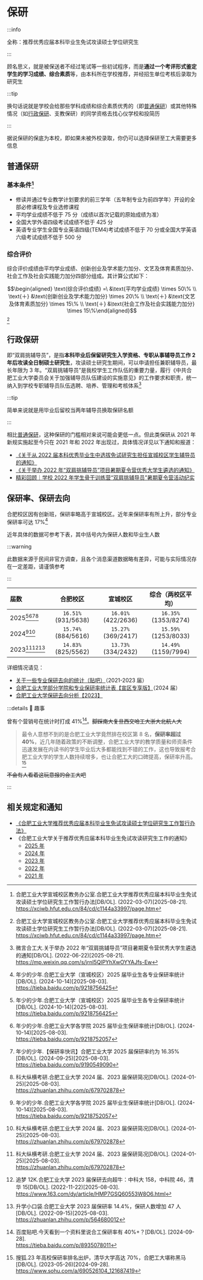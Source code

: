 # 保研

:::info

全称：推荐优秀应届本科毕业生免试攻读硕士学位研究生

:::

顾名思义，就是被保送者不经过笔试等一些初试程序，而是**通过一个考评形式鉴定学生的学习成绩、综合素质**等，由本科所在学校推荐，并经招生单位考核后录取为研究生

:::tip

换句话说就是学校会给那些学科成绩和综合素质优秀的（即[普通保研](#普通保研)）或其他特殊情况（如[行政保研](#行政保研)、支教保研）的同学资格去找心仪学校和投简历

:::

据说保研的保底为本校，即如果未被外校录取，你仍可以选择保研至工大<Note>需要更多信息</Note>

## 普通保研

### 基本条件[^10]

- 修读并通过专业教学计划要求的前三学年（五年制专业为前四学年）开设的全部必修课程及专业选修课程
- 平均学业成绩不低于 75 分（成绩以首次记载的原始成绩为准）
- 全国大学外语四级考试成绩不低于 425 分
- 英语专业学生全国专业英语四级(TEM4)考试成绩不低于 70 分或全国大学英语六级考试成绩不低于 500 分

### 综合评价

综合评价成绩由平均学业成绩、创新创业及学术能力加分、文艺及体育素质加分、社会工作及社会实践能力加分四部分组成。其计算公式如下：

$$\begin{aligned} \text{综合评价成绩} =\ &\text{平均学业成绩} \times 50\% \\ \text{＋} &\text{创新创业及学术能力加分} \times 20\% \\ \text{＋} &\text{文艺及体育素质加分} \times 15\% \\ \text{＋} &\text{社会工作及社会实践能力加分} \times 15\%\end{aligned}$$
[^10]

## 行政保研

即“双肩挑辅导员”，是指**本科毕业后保留研究生入学资格、专职从事辅导员工作 2 年后攻读全日制硕士研究生**，攻读硕士研究生期间，可以申请担任兼职辅导员，最长年限为 3 年。“双肩挑辅导员”是我校学生工作队伍的重要力量，履行《中共合肥工业大学委员会关于加强辅导员队伍建设的实施意见》的工作要求和职责，统一纳入到学校专职辅导员队伍选聘、培养、管理和考核体系[^9]

:::tip

简单来说就是用毕业后留校当两年辅导员换取保研名额

:::

相比[普通保研](#普通保研)，这种保研的门槛相对来说可能会更低一点。但此类保研从 2021 年新规实施起至今只在 2021 年和 2022 年出现过，具体情况详见以下通知和报道：

- [《关于从 2022 届本科优秀毕业生中选拔免试研究生担任宣城校区学生辅导员的通知》](https://xc.hfut.edu.cn/80/cd/c1955a32973/page.htm)
- [《关于举办 2022 年“双肩挑辅导员”项目暑期夏令营优秀大学生遴选的通知》](https://mp.weixin.qq.com/s/jrnI5QlPYhXwOYYAJfs-Ew)
- [精彩回顾｜学校 2022 年学生骨干训练营“双肩挑辅导员”暑期夏令营活动纪实](https://mp.weixin.qq.com/s/BKKW10HuCh-YJEqnXQ2YhA)

## 保研率、保研去向

合肥校区因有创新班，保研率略高于宣城校区。近年来保研率有所上升，部分专业保研率可达 17%[^8]

近年具体的数据可参考下表，其中括号内为保研人数和毕业生人数

:::warning

此数据来源于民间非官方调查，且各个消息渠道数据略有差异，可能与实际情况存在一定差距，请谨慎参考

:::

| 届数                 |      合肥校区       |      宣城校区       |  综合（两校区平均）  |
| :------------------- | :-----------------: | :-----------------: | :------------------: |
| 2025[^8][^7][^6][^5] | `16.51%` (931/5638) | `16.01%` (422/2636) | `16.35%` (1353/8274) |
| 2024[^7][^5]         | `15.74%` (884/5616) | `15.27%` (369/2417) | `15.59%` (1253/8033) |
| 2023[^5][^3][^4]     | `14.83%` (825/5562) | `13.73%` (334/2432) | `14.49%` (1159/7994) |

详细情况请见：

- [关于一些专业保研去向的统计（贴吧）](https://tieba.baidu.com/p/8535618366)（2021-2023 届）
- [合肥工业大学部分学院和专业保研率统计表【宣区专享版】](https://tieba.baidu.com/p/8617421350)（2024 届）
- [合肥工业大学保研去向分析【2023】](https://tieba.baidu.com/p/8480712087)

:::details 🤡 趣事

曾有个营销号在统计时打成 41%[^1]。~~脚踩南大复旦西交哈工大浙大北航人大~~

> 最令人意想不到的是合肥工业大学竟然排在校区第 8 名，**保研率超过 40%**，近几年随着政策的不断调整，合肥工业大学的教学质量和师资条件迅速发展在内读书的学生毕业后大多都能找到不错的工作，这也导致报考合肥工业大学的学生人数持续增多，也让合肥工大的口碑提高，保研率升高。[^2]

~~不会有人看着这玩意报的合工大吧~~

:::

## 相关规定和通知

- [《合肥工业大学推荐优秀应届本科毕业生免试攻读硕士学位研究生工作暂行办法》](http://xcjwb.hfut.edu.cn/84/cd/c1144a33997/page.htm)
- 《合肥工业大学关于推荐优秀应届本科毕业生免试攻读研究生工作的通知》
  - [2025 年](https://jwc.hfut.edu.cn/info/1250/4716.htm)
  - [2024 年](https://jwc.hfut.edu.cn/info/1250/4713.htm)
  - [2023 年](https://jwc.hfut.edu.cn/info/1250/4423.htm)
  - [2022 年](https://jwc1.hfut.edu.cn/info/1013/2760.htm)
  - [2021 年](https://jwc.hfut.edu.cn/info/1093/1095.htm)

[^1]:
    百度贴吧.今天看到一个资料里说合工保研率有 40%+？[DB/OL]. [2024-09-28].  
    <https://tieba.baidu.com/p/8935078011>

[^2]:
    搜狐.23 年高校保研率排名出炉，清华大学高达 70%，合肥工大堪称黑马[DB/OL]. (2023-05-26)\[2024-09-28].  
    <https://www.sohu.com/a/690526104_121687419>

[^3]:
    追梦 12K.合肥工业大学 2023 届保研去向超牛：中科大 158，中科院 46，清华 15[DB/OL]. (2022-11-22)\[2025-08-03].  
    <https://www.163.com/dy/article/HMP7GSQ60553W8O6.html>

[^4]:
    升学小口袋.合肥工业大学 2023 届保研率 14.4%，保研人数增加 47 人[DB/OL]. (2022-09-15)\[2025-08-03].  
    <https://zhuanlan.zhihu.com/p/564680012>

[^5]:
    科大纵横考研.合肥工业大学 2024 届、2023 届保研简况[DB/OL]. (2024-01-25)\[2025-08-03].  
    <https://zhuanlan.zhihu.com/p/679702878>

[^6]:
    年少的少年.【保研率快讯】合肥工业大学 2025 届保研率约为 16.35%[DB/OL]. (2024-09-25)\[2025-08-03].  
    <https://tieba.baidu.com/p/9190549090>

[^7]:
    年少的少年.合肥工业大学各学院 2025 届毕业生保研率统计[DB/OL]. (2024-10-14)\[2025-08-03].  
    <https://tieba.baidu.com/p/9218752057>

[^8]:
    年少的少年.合肥工业大学（宣城校区）2025 届毕业生各专业保研率统计[DB/OL]. (2024-10-14)\[2025-08-03].  
    <https://tieba.baidu.com/p/9218756425>

[^9]:
    微言合工大.关于举办 2022 年“双肩挑辅导员”项目暑期夏令营优秀大学生遴选的通知[DB/OL]. (2022-06-22)\[2025-08-21].  
    <https://mp.weixin.qq.com/s/jrnI5QlPYhXwOYYAJfs-Ew>

[^10]:
    合肥工业大学宣城校区教务办公室.合肥工业大学推荐优秀应届本科毕业生免试攻读硕士学位研究生工作暂行办法[DB/OL]. (2022-03-07)\[2025-08-21].  
    <https://xcjwb.hfut.edu.cn/84/cd/c1144a33997/page.htm>

